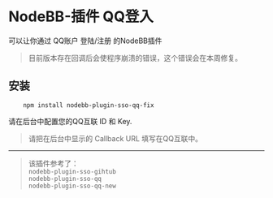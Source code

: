# NodeBB-插件 QQ登入

可以让你通过 QQ账户 登陆/注册 的NodeBB插件

>目前版本存在回调后会使程序崩溃的错误，这个错误会在本周修复。

## 安装
```
    npm install nodebb-plugin-sso-qq-fix
```
请在后台中配置您的QQ互联 ID 和 Key.  
> 请把在后台中显示的 Callback URL 填写在QQ互联中。

----
> 该插件参考了：  
> `nodebb-plugin-sso-gihtub`  
> `nodebb-plugin-sso-qq`  
> `nodebb-plugin-sso-qq-new`  